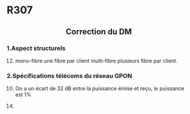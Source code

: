 # R307

## <center> Correction du DM

### 1.Aspect structurels

12) mono-fibre une fibre par client
    multi-fibre plusieurs fibre par client.



### 2.Spécifications télécoms du réseau GPON

10) On a un écart de 32 dB entre la puissance émise et reçu, le puissance est 1%

14. 